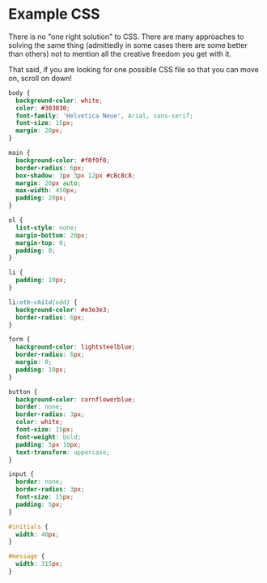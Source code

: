 # Example CSS

There is no "one right solution" to CSS. There are many approaches to solving the same thing (admittedly in some cases there are some better than others) not to mention all the creative freedom you get with it.

That said, if you are looking for one possible CSS file so that you can move on, scroll on down!

```css
body {
  background-color: white;
  color: #303030;
  font-family: 'Helvetica Neue', Arial, sans-serif;
  font-size: 15px;
  margin: 20px;
}

main {
  background-color: #f0f0f0;
  border-radius: 6px;
  box-shadow: 3px 3px 12px #c8c8c8;
  margin: 20px auto;
  max-width: 450px;
  padding: 20px;
}

ol {
  list-style: none;
  margin-bottom: 20px;
  margin-top: 0;
  padding: 0;
}

li {
  padding: 10px;
}

li:nth-child(odd) {
  background-color: #e3e3e3;
  border-radius: 6px;
}

form {
  background-color: lightsteelblue;
  border-radius: 6px;
  margin: 0;
  padding: 10px;
}

button {
  background-color: cornflowerblue;
  border: none;
  border-radius: 3px;
  color: white;
  font-size: 15px;
  font-weight: bold;
  padding: 5px 10px;
  text-transform: uppercase;
}

input {
  border: none;
  border-radius: 3px;
  font-size: 15px;
  padding: 5px;
}

#initials {
  width: 40px;
}

#message {
  width: 315px;
}
```
